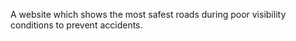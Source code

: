  A website which shows the most safest roads during poor visibility
 conditions to prevent accidents.
